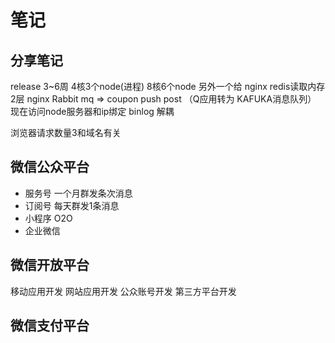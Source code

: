 # 笔记

## 分享笔记

release 3~6周
4核3个node(进程) 8核6个node 另外一个给 nginx
redis读取内存
2层 nginx
Rabbit mq =\> coupon push post （Q应用转为 KAFUKA消息队列）
现在访问node服务器和ip绑定
binlog 解耦

浏览器请求数量3和域名有关

## 微信公众平台

- 服务号 一个月群发条次消息
- 订阅号 每天群发1条消息
- 小程序 O2O
- 企业微信

## 微信开放平台

移动应用开发
网站应用开发
公众账号开发
第三方平台开发

## 微信支付平台